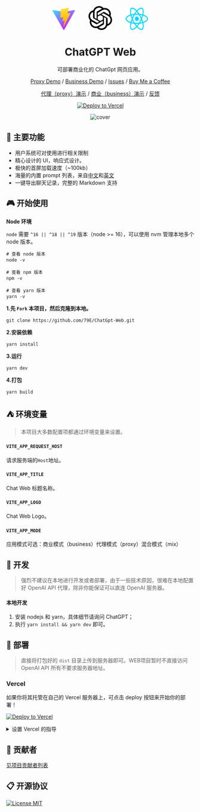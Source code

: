 <div align="center">
<img src="./src/assets/vite.svg" style="width:60px;height:60px" alt="icon"/>
<img src="./src/assets/openai.svg" style="width:64px;height:64px;margin:0 32px" alt="icon"/>
<img src="./src/assets/react.svg" style="width:60px;height:60px" alt="icon"/>

<h1 align="center">ChatGPT Web</h1>


可部署商业化的 ChatGpt 网页应用。

[Proxy Demo]() / [Business Demo](https://chatgpt79.vercel.app/) / [Issues](https://github.com/79E/ChatGPT-Web/issues) / [Buy Me a Coffee](https://www.buymeacoffee.com/beggar)

[代理（proxy）演示](https://chatgpt79.vercel.app/) / [商业（business）演示](https://aizj.top/) / [反馈](https://github.com/79E/ChatGPT-Web/issues) 

[![Deploy to Vercel](https://vercel.com/button)](https://vercel.com/import/project?template=https://github.com/79E/ChatGpt-Web)

![cover](https://cdn.jsdelivr.net/gh/duogongneng/testuitc/1682393823691cover.png)


</div>


## 🤖 主要功能

- 用户系统可对使用进行相关限制
- 精心设计的 UI，响应式设计。
- 极快的首屏加载速度（~100kb）
- 海量的内置 prompt 列表，来自[中文](https://github.com/PlexPt/awesome-chatgpt-prompts-zh)和[英文](https://github.com/f/awesome-chatgpt-prompts)
- 一键导出聊天记录，完整的 Markdown 支持
## 🎮 开始使用
**Node 环境**

`node` 需要 `^16 || ^18 || ^19` 版本（node >= 16），可以使用 nvm 管理本地多个 node 版本。

```
# 查看 node 版本
node -v

# 查看 npm 版本
npm -v

# 查看 yarn 版本
yarn -v

```

**1.先 `Fork` 本项目，然后克隆到本地。**
```
git clone https://github.com/79E/ChatGpt-Web.git
```

**2.安装依赖**
```
yarn install
```

**3.运行**
```
yarn dev
```

**4.打包**
```
yarn build
```


## ⛺️ 环境变量

> 本项目大多数配置项都通过环境变量来设置。

#### `VITE_APP_REQUEST_HOST` 

请求服务端的`Host`地址。

#### `VITE_APP_TITLE` 

Chat Web 标题名称。

#### `VITE_APP_LOGO` 

Chat Web Logo。

#### `VITE_APP_MODE` 

应用模式可选：商业模式（business）代理模式（proxy）混合模式（mix）

## 🚧 开发

> 强烈不建议在本地进行开发或者部署，由于一些技术原因，很难在本地配置好 OpenAI API 代理，除非你能保证可以直连 OpenAI 服务器。

#### 本地开发

1. 安装 nodejs 和 yarn，具体细节请询问 ChatGPT；
2. 执行 `yarn install && yarn dev` 即可。

## 🎯 部署
> 直接将打包好的 `dist` 目录上传到服务器即可。WEB项目暂时不直接访问 OpenAI API 所有不要求服务器地址。

### Vercel
如果你将其托管在自己的 Vercel 服务器上，可点击 deploy 按钮来开始你的部署！

[![Deploy to Vercel](https://vercel.com/button)](https://vercel.com/import/project?template=https://github.com/79E/ChatGpt-Web)

<details>
 <summary>设置 Vercel 的指导</summary>

1. 前往 [vercel.com](https://vercel.com/)
1. 点击 `Log in`
   ![](https://files.catbox.moe/tct1wg.png)
1. 点击 `Continue with GitHub` 通过 GitHub 进行登录
   ![](https://files.catbox.moe/btd78j.jpeg)
1. 登录 GitHub 并允许访问所有存储库（如果系统这样提示）
1. Fork 这个仓库
1. 返回到你的 [Vercel dashboard](https://vercel.com/dashboard)
1. 选择 `Import Project`
   ![](https://files.catbox.moe/qckos0.png)
1. 选择 `Import Git Repository`
   ![](https://files.catbox.moe/pqub9q.png)
1. 选择 root 并将所有内容保持不变，并且只需添加名为 PAT_1 的环境变量（如图所示），其中将包含一个个人访问令牌（PAT），你可以在[这里](https://github.com/settings/tokens/new)轻松创建（保留默认，并且只需要命名下，名字随便）
   ![](https://files.catbox.moe/0ez4g7.png)
1. 点击 deploy，这就完成了，查看你的域名就可使用 API 了！

</details>



## 🧘 贡献者

[见项目贡献者列表](https://github.com/79E/ChatGPT-Web/graphs/contributors)

## 📋 开源协议

[![License MIT](https://img.shields.io/badge/License-MIT-brightgreen.svg)](https://github.com/79E/ChatGpt-Web/blob/master/license)
